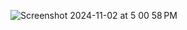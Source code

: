 ![Screenshot 2024-11-02 at 5 00 58 PM](https://github.com/user-attachments/assets/bb73e853-22ff-4b45-b8f0-b5d5b422d707)
